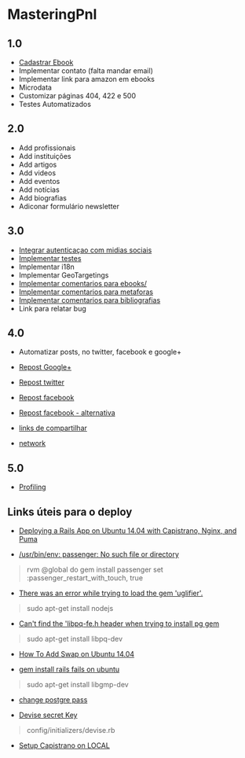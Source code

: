 MasteringPnl
=============================

## 1.0

* [Cadastrar Ebook](https://masteringpnl.fetchapp.com/admin/products/new)
* Implementar contato (falta mandar email)
* Implementar link para amazon em ebooks
* Microdata
* Customizar páginas 404, 422 e 500
* Testes Automatizados

## 2.0

* Add profissionais
* Add instituições
* Add artigos
* Add videos
* Add eventos
* Add notícias
* Add biografias
* Adiconar formulário newsletter

## 3.0

* [Integrar autenticaçao com midias sociais](https://github.com/intridea/omniauth)
* [Implementar testes](https://github.com/rspec/rspec-rails)
* Implementar i18n
* Implementar GeoTargetings
* [Implementar comentarios para ebooks/](http://www.rubydoc.info/gems/acts_as_commentable/4.0.2)
* [Implementar comentarios para metaforas](http://www.rubydoc.info/gems/acts_as_commentable/4.0.2)
* [Implementar comentarios para bibliografias](http://www.rubydoc.info/gems/acts_as_commentable/4.0.2)
* Link para relatar bug

## 4.0

* Automatizar posts, no twitter, facebook e google+ 
* [Repost Google+](https://github.com/google/google-api-ruby-client)
* [Repost twitter](https://github.com/sferik/twitter)
* [Repost facebook](https://github.com/arsduo/koala)
* [Repost facebook - alternativa](https://github.com/nov/fb_graph2)

* [links de compartilhar](https://github.com/hermango/shareable)
* [network](https://rubygems.org/gems/social_stream)

## 5.0

* [Profiling](http://blog.scoutapp.com/articles/2015/09/16/profiling-rails-with-stackprof) 

## Links úteis para o deploy

* [Deploying a Rails App on Ubuntu 14.04 with Capistrano, Nginx, and Puma](https://www.digitalocean.com/community/tutorials/deploying-a-rails-app-on-ubuntu-14-04-with-capistrano-nginx-and-puma)

* [/usr/bin/env: passenger: No such file or directory ](https://github.com/capistrano/passenger/issues/26)
> rvm @global do gem install passenger
> set :passenger_restart_with_touch, true

* [There was an error while trying to load the gem 'uglifier'.](http://stackoverflow.com/questions/34420554/there-was-an-error-while-trying-to-load-the-gem-uglifier-bundlergemrequire)
> sudo apt-get install nodejs

* [Can't find the 'libpq-fe.h header when trying to install pg gem](http://stackoverflow.com/questions/6040583/cant-find-the-libpq-fe-h-header-when-trying-to-install-pg-gem)
> sudo apt-get install libpq-dev


* [How To Add Swap on Ubuntu 14.04](https://www.digitalocean.com/community/tutorials/how-to-add-swap-on-ubuntu-14-04)

* [gem install rails fails on ubuntu](http://stackoverflow.com/questions/29317640/gem-install-rails-fails-on-ubuntu)
> sudo apt-get install libgmp-dev

* [change postgre pass](http://dba.stackexchange.com/questions/24774/postgresql-changing-password-for-a-user-is-not-working)

* [Devise secret Key](http://stackoverflow.com/questions/18080910/devise-secret-key-was-not-set)
> config/initializers/devise.rb

* [Setup Capistrano on LOCAL](https://gist.github.com/stevenyap/9130882)
